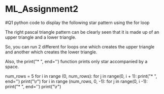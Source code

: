 # ML_Assignment2
#Q1 python code to display the following star pattern using the for loop

The right pascal triangle pattern can be clearly seen that it is made up of an upper triangle and a lower triangle. 

So, you can run 2 different for loops one which creates the upper triangle and another which creates the lower triangle. 

Also, the print("* ", end='') function prints only star accompanied by a space.


num_rows = 5
for i in range (0, num_rows):
    for j in range(0, i + 1):
        print("* ", end='')
    print("\r")
for i in range (num_rows, 0, -1):
    for j in range(0, i -1):
        print("* ", end='')
    print("\r")
